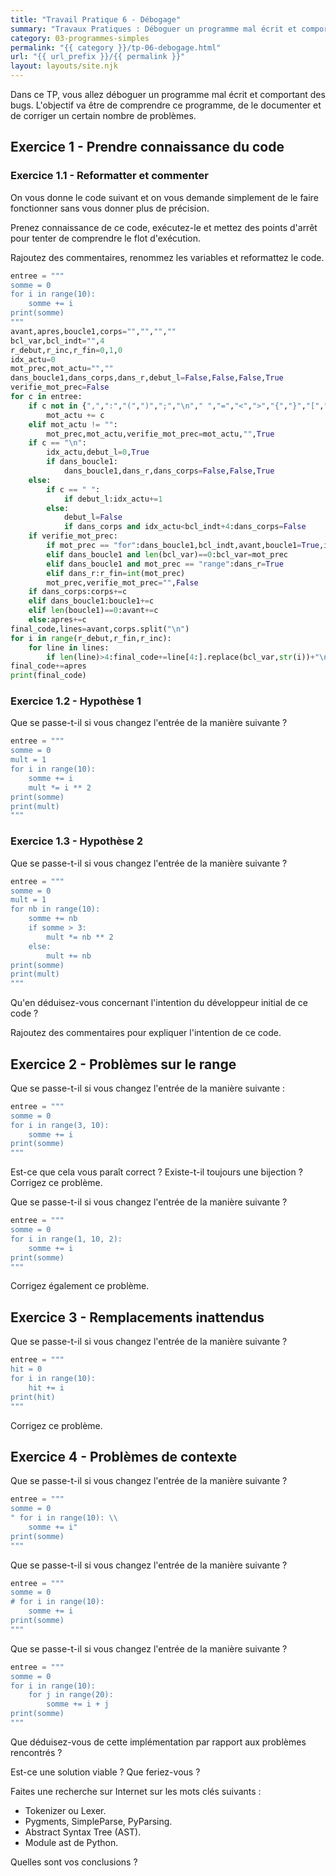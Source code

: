 ```yaml
---
title: "Travail Pratique 6 - Débogage"
summary: "Travaux Pratiques : Déboguer un programme mal écrit et comportant des bugs."
category: 03-programmes-simples
permalink: "{{ category }}/tp-06-debogage.html"
url: "{{ url_prefix }}/{{ permalink }}"
layout: layouts/site.njk
---
```


Dans ce TP, vous allez déboguer un programme mal écrit et comportant des bugs. L'objectif va être de comprendre ce programme, de le documenter et de corriger un certain nombre de problèmes.

## Exercice 1 - Prendre connaissance du code

### Exercice 1.1 - Reformatter et commenter

On vous donne le code suivant et on vous demande simplement de le faire fonctionner sans vous donner plus de précision.

Prenez connaissance de ce code, exécutez-le et mettez des points d'arrêt pour tenter de comprendre le flot d'exécution.

Rajoutez des commentaires, renommez les variables et reformattez le code.

```py
entree = """
somme = 0
for i in range(10):
    somme += i
print(somme)
"""
avant,apres,boucle1,corps="","","",""
bcl_var,bcl_indt="",4
r_debut,r_inc,r_fin=0,1,0
idx_actu=0
mot_prec,mot_actu="",""
dans_boucle1,dans_corps,dans_r,debut_l=False,False,False,True
verifie_mot_prec=False
for c in entree:
    if c not in {",",":","(",")",";","\n"," ","=","<",">","{","}","[","]","+","-","*","/","%","#","\t","\r","\"","\'"}:
        mot_actu += c
    elif mot_actu != "":
        mot_prec,mot_actu,verifie_mot_prec=mot_actu,"",True
    if c == "\n":
        idx_actu,debut_l=0,True
        if dans_boucle1:
            dans_boucle1,dans_r,dans_corps=False,False,True
    else:
        if c == " ":
            if debut_l:idx_actu+=1
        else:
            debut_l=False
            if dans_corps and idx_actu<bcl_indt+4:dans_corps=False
    if verifie_mot_prec:
        if mot_prec == "for":dans_boucle1,bcl_indt,avant,boucle1=True,idx_actu,avant[:-3],"for"
        elif dans_boucle1 and len(bcl_var)==0:bcl_var=mot_prec
        elif dans_boucle1 and mot_prec == "range":dans_r=True
        elif dans_r:r_fin=int(mot_prec)
        mot_prec,verifie_mot_prec="",False
    if dans_corps:corps+=c
    elif dans_boucle1:boucle1+=c
    elif len(boucle1)==0:avant+=c
    else:apres+=c
final_code,lines=avant,corps.split("\n")
for i in range(r_debut,r_fin,r_inc):
    for line in lines:
        if len(line)>4:final_code+=line[4:].replace(bcl_var,str(i))+"\n"
final_code+=apres
print(final_code)
```

### Exercice 1.2 - Hypothèse 1

Que se passe-t-il si vous changez l'entrée de la manière suivante ?
```py
entree = """
somme = 0
mult = 1
for i in range(10):
    somme += i
    mult *= i ** 2
print(somme)
print(mult)
"""
```

### Exercice 1.3 - Hypothèse 2

Que se passe-t-il si vous changez l'entrée de la manière suivante ?
```py
entree = """
somme = 0
mult = 1
for nb in range(10):
    somme += nb
    if somme > 3:
        mult *= nb ** 2
    else:
        mult += nb
print(somme)
print(mult)
"""
```

Qu'en déduisez-vous concernant l'intention du développeur initial de ce code ?

Rajoutez des commentaires pour expliquer l'intention de ce code.

## Exercice 2 - Problèmes sur le range

Que se passe-t-il si vous changez l'entrée de la manière suivante :
```py
entree = """
somme = 0
for i in range(3, 10):
    somme += i
print(somme)
"""
```

Est-ce que cela vous paraît correct ? Existe-t-il toujours une bijection ?
Corrigez ce problème.

Que se passe-t-il si vous changez l'entrée de la manière suivante ?
```py
entree = """
somme = 0
for i in range(1, 10, 2):
    somme += i
print(somme)
"""
```

Corrigez également ce problème.

## Exercice 3 - Remplacements inattendus

Que se passe-t-il si vous changez l'entrée de la manière suivante ?
```py
entree = """
hit = 0
for i in range(10):
    hit += i
print(hit)
"""
```

Corrigez ce problème.

## Exercice 4 - Problèmes de contexte

Que se passe-t-il si vous changez l'entrée de la manière suivante ?
```py
entree = """
somme = 0
" for i in range(10): \\
    somme += i"
print(somme)
"""
```

Que se passe-t-il si vous changez l'entrée de la manière suivante ?
```py
entree = """
somme = 0
# for i in range(10):
    somme += i
print(somme)
"""
```

Que se passe-t-il si vous changez l'entrée de la manière suivante ?
```py
entree = """
somme = 0
for i in range(10):
    for j in range(20):
        somme += i + j
print(somme)
"""
```

Que déduisez-vous de cette implémentation par rapport aux problèmes rencontrés ?

Est-ce une solution viable ? Que feriez-vous ?

Faites une recherche sur Internet sur les mots clés suivants :
* Tokenizer ou Lexer.
* Pygments, SimpleParse, PyParsing.
* Abstract Syntax Tree (AST).
* Module ast de Python.

Quelles sont vos conclusions ?